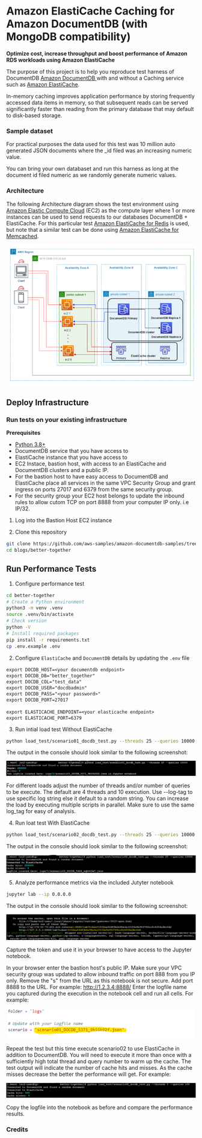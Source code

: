 # Amazon ElastiCache Caching for Amazon DocumentDB (with MongoDB compatibility)
__Optimize cost, increase throughput and boost performance of Amazon RDS workloads using Amazon ElastiCache__

The purpose of this project is to help you reproduce test harness of DocumentDB [Amazon DocumentDB ](https://aws.amazon.com/documentdb/) with and without a Caching service such as [Amazon ElastiCache](https://aws.amazon.com/elasticache/).

In-memory caching improves application performance by storing frequently accessed data items in memory, so that subsequent reads can be served significantly faster than reading from the primary database that may default to disk-based storage.

### Sample dataset

For practical purposes the data used for this test was 10 million auto generated JSON documents where the _id filed was an increasing numeric value. 

You can bring your own databaset and run this harness as long at the document id filed numeric as we randomly generate numeric values.

### Architecture

The following Architecture diagram shows the test environment using [Amazon Elastic Compute Cloud](https://aws.amazon.com/pm/ec2/) (EC2) as the compute layer where 1 or more instances can be used to send requests to our databases DocumentDB + ElastiCache. For this particular test [Amazon ElastiCache for Redis](https://aws.amazon.com/elasticache/redis/) is used, but note that a similar test can be done using [Amazon ElastiCache for Memcached](https://aws.amazon.com/elasticache/memcached/). 

![Architecture diagram of test environment](docs/DOCDB_cache.png)

## Deploy Infrastructure

### Run tests on your existing infrastructure

__Prerequisites__

- [Python 3.8+](https://www.python.org/)
- DocumentDB service that you have access to
- ElastiCache instance that you have access to
- EC2 Instace, bastion host, with access to an ElastiCache and DocumentDB clusters and a public IP.
- For the bastion host to have easy access to DocumentDB and ElastiCache place all services in the same VPC Security Group and grant ingress on ports 27017 and 6379 from the same security group.
- For the security group your EC2 host belongs to update the inbound rules to allow cutom TCP on port 8888 from your computer IP only. i.e IP/32. 

1. Log into the Bastion Host EC2 instance

2. Clone this repository
```bash
git clone https://github.com/aws-samples/amazon-documentdb-samples/tree/master
cd blogs/better-together
```

## Run Performance Tests

1. Configure performance test

```bash
cd better-together
# Create a Python environment
python3 -m venv .venv
source .venv/bin/activate
# Check version
python -V
# Install required packages
pip install -r requirements.txt
cp .env.example .env
```

2. Configure `ElastiCache` and `DocumentDB` details by updating the `.env` file
```
export DOCDB_HOST=<your documentdb endpoint>
export DOCDB_DB="better_together"
export DOCDB_COL="test_data"
export DOCDB_USER="docdbadmin"
export DOCDB_PASS="<your password>"
export DOCDB_PORT=27017

export ELASTICACHE_ENDPOINT=<your elasticache endpoint>
export ELASTICACHE_PORT=6379
```

3. Run intial load test Without ElastiCache
```bash
python load_test/scenario01_docdb_test.py --threads 25 --queries 10000
```

The output in the console should look similar to the following screenshot:

![DOCDB_Test](docs/DOCDB_Test.png)

For different loads adjust the number of threads and/or number of queries to be execute. 
The default are 4 threads and 10 execution. Use --log-tag to use specific log string else it default to a random string. You can increase the load by executing multiple scripts in parallel. Make sure to use the same log_tag for easy of analysis.

4. Run loat test With ElastiCache

```bash
python load_test/scenario02_docdb_test.py --threads 25 --queries 10000
```

The output in the console should look similar to the following screenshot:

![DOCDB-ElastiCache_Test](docs/DOCDB-ElastiCache_Test.png)

5. Analyze performance metrics via the included Jutyter notebook

```bash
jupyter lab --ip 0.0.0.0
```
The output in the console should look similar to the following screenshot:

![DOCDB_Test](docs/Jupyter.png)

Capture the token and use it in your browser to have access to the Jupyter notebook.

In your browser enter the bastion host's public IP. Make sure your VPC security group was updated to allow inbound traffic on port 888 from you IP only. Remove the "s" from the URL as this notebook is not secure. Add port 8888 to the URL. For example: http://1.2.3.4:8888/
Enter the logfile name you captured during the execution in the notebook cell and run all cells.
For example:

![DOCDB_Test](docs/Update_log.png)

Repeat the test but this time execute scenario02 to use ElastiCache in addition to DocumentDB. You will need to execute it more than once with a sufficiently high total thread and query number to warm up the cache. The test output will indicate the number of cache hits and misses. As the cache misses decrease the better the performance will get. 
For example:

![DOCDB_Test](docs/Cache_hit.png)

Copy the logfile into the notebook as before and compare the performance results.
### Credits